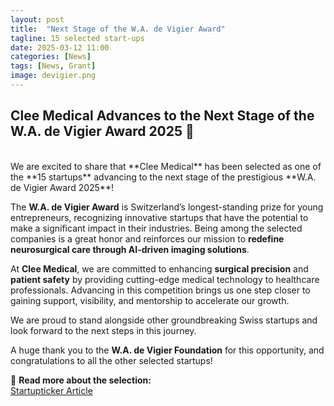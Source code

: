```yaml
---
layout: post
title:  "Next Stage of the W.A. de Vigier Award"
tagline: 15 selected start-ups
date: 2025-03-12 11:00
categories: [News]
tags: [News, Grant]
image: devigier.png
---
```


## Clee Medical Advances to the Next Stage of the W.A. de Vigier Award 2025 🎉  <br>
<br>
We are excited to share that **Clee Medical** has been selected as one of the **15 startups** advancing to the next stage of the prestigious **W.A. de Vigier Award 2025**!  

The **W.A. de Vigier Award** is Switzerland’s longest-standing prize for young entrepreneurs, recognizing innovative startups that have the potential to make a significant impact in their industries. Being among the selected companies is a great honor and reinforces our mission to **redefine neurosurgical care through AI-driven imaging solutions**.  

At **Clee Medical**, we are committed to enhancing **surgical precision** and **patient safety** by providing cutting-edge medical technology to healthcare professionals. Advancing in this competition brings us one step closer to gaining support, visibility, and mentorship to accelerate our growth.  

We are proud to stand alongside other groundbreaking Swiss startups and look forward to the next steps in this journey.  

A huge thank you to the **W.A. de Vigier Foundation** for this opportunity, and congratulations to all the other selected startups!

🔗 **Read more about the selection:**  
[Startupticker Article](https://www.startupticker.ch/en/news/15-startups-advance-to-next-stage-of-the-w-a-de-vigier-award?utm_source=newsletter644&utm_medium=email&utm_campaign=newsletter644)